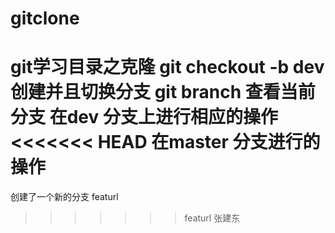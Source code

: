 # gitclone
git学习目录之克隆
git checkout -b dev 
创建并且切换分支
git branch 查看当前分支
在dev 分支上进行相应的操作
<<<<<<< HEAD
在master 分支进行的操作
=======
创建了一个新的分支 featurl
>>>>>>> featurl
张建东
